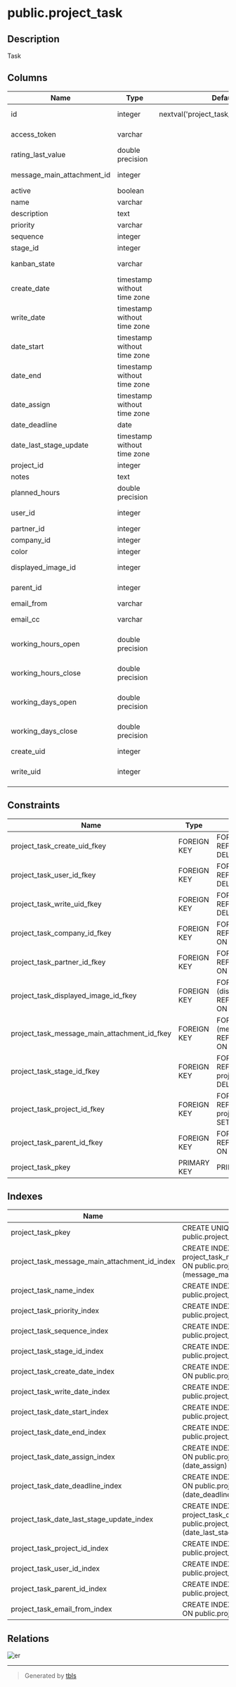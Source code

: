 # public.project_task

## Description

Task

## Columns

| Name | Type | Default | Nullable | Children | Parents | Comment |
| ---- | ---- | ------- | -------- | -------- | ------- | ------- |
| id | integer | nextval('project_task_id_seq'::regclass) | false | [public.project_task](public.project_task.md) [public.project_tags_project_task_rel](public.project_tags_project_task_rel.md) |  |  |
| access_token | varchar |  | true |  |  | Security Token |
| rating_last_value | double precision |  | true |  |  | Rating Last Value |
| message_main_attachment_id | integer |  | true |  | [public.ir_attachment](public.ir_attachment.md) | Main Attachment |
| active | boolean |  | true |  |  | Active |
| name | varchar |  | false |  |  | Title |
| description | text |  | true |  |  | Description |
| priority | varchar |  | true |  |  | Priority |
| sequence | integer |  | true |  |  | Sequence |
| stage_id | integer |  | true |  | [public.project_task_type](public.project_task_type.md) | Stage |
| kanban_state | varchar |  | false |  |  | Kanban State |
| create_date | timestamp without time zone |  | true |  |  | Created On |
| write_date | timestamp without time zone |  | true |  |  | Last Updated On |
| date_start | timestamp without time zone |  | true |  |  | Starting Date |
| date_end | timestamp without time zone |  | true |  |  | Ending Date |
| date_assign | timestamp without time zone |  | true |  |  | Assigning Date |
| date_deadline | date |  | true |  |  | Deadline |
| date_last_stage_update | timestamp without time zone |  | true |  |  | Last Stage Update |
| project_id | integer |  | true |  | [public.project_project](public.project_project.md) | Project |
| notes | text |  | true |  |  | Notes |
| planned_hours | double precision |  | true |  |  | Planned Hours |
| user_id | integer |  | true |  | [public.res_users](public.res_users.md) | Assigned to |
| partner_id | integer |  | true |  | [public.res_partner](public.res_partner.md) | Customer |
| company_id | integer |  | false |  | [public.res_company](public.res_company.md) | Company |
| color | integer |  | true |  |  | Color Index |
| displayed_image_id | integer |  | true |  | [public.ir_attachment](public.ir_attachment.md) | Cover Image |
| parent_id | integer |  | true |  | [public.project_task](public.project_task.md) | Parent Task |
| email_from | varchar |  | true |  |  | Email |
| email_cc | varchar |  | true |  |  | Watchers Emails |
| working_hours_open | double precision |  | true |  |  | Working hours to assign |
| working_hours_close | double precision |  | true |  |  | Working hours to close |
| working_days_open | double precision |  | true |  |  | Working days to assign |
| working_days_close | double precision |  | true |  |  | Working days to close |
| create_uid | integer |  | true |  | [public.res_users](public.res_users.md) | Created by |
| write_uid | integer |  | true |  | [public.res_users](public.res_users.md) | Last Updated by |

## Constraints

| Name | Type | Definition |
| ---- | ---- | ---------- |
| project_task_create_uid_fkey | FOREIGN KEY | FOREIGN KEY (create_uid) REFERENCES res_users(id) ON DELETE SET NULL |
| project_task_user_id_fkey | FOREIGN KEY | FOREIGN KEY (user_id) REFERENCES res_users(id) ON DELETE SET NULL |
| project_task_write_uid_fkey | FOREIGN KEY | FOREIGN KEY (write_uid) REFERENCES res_users(id) ON DELETE SET NULL |
| project_task_company_id_fkey | FOREIGN KEY | FOREIGN KEY (company_id) REFERENCES res_company(id) ON DELETE SET NULL |
| project_task_partner_id_fkey | FOREIGN KEY | FOREIGN KEY (partner_id) REFERENCES res_partner(id) ON DELETE SET NULL |
| project_task_displayed_image_id_fkey | FOREIGN KEY | FOREIGN KEY (displayed_image_id) REFERENCES ir_attachment(id) ON DELETE SET NULL |
| project_task_message_main_attachment_id_fkey | FOREIGN KEY | FOREIGN KEY (message_main_attachment_id) REFERENCES ir_attachment(id) ON DELETE SET NULL |
| project_task_stage_id_fkey | FOREIGN KEY | FOREIGN KEY (stage_id) REFERENCES project_task_type(id) ON DELETE RESTRICT |
| project_task_project_id_fkey | FOREIGN KEY | FOREIGN KEY (project_id) REFERENCES project_project(id) ON DELETE SET NULL |
| project_task_parent_id_fkey | FOREIGN KEY | FOREIGN KEY (parent_id) REFERENCES project_task(id) ON DELETE SET NULL |
| project_task_pkey | PRIMARY KEY | PRIMARY KEY (id) |

## Indexes

| Name | Definition |
| ---- | ---------- |
| project_task_pkey | CREATE UNIQUE INDEX project_task_pkey ON public.project_task USING btree (id) |
| project_task_message_main_attachment_id_index | CREATE INDEX project_task_message_main_attachment_id_index ON public.project_task USING btree (message_main_attachment_id) |
| project_task_name_index | CREATE INDEX project_task_name_index ON public.project_task USING btree (name) |
| project_task_priority_index | CREATE INDEX project_task_priority_index ON public.project_task USING btree (priority) |
| project_task_sequence_index | CREATE INDEX project_task_sequence_index ON public.project_task USING btree (sequence) |
| project_task_stage_id_index | CREATE INDEX project_task_stage_id_index ON public.project_task USING btree (stage_id) |
| project_task_create_date_index | CREATE INDEX project_task_create_date_index ON public.project_task USING btree (create_date) |
| project_task_write_date_index | CREATE INDEX project_task_write_date_index ON public.project_task USING btree (write_date) |
| project_task_date_start_index | CREATE INDEX project_task_date_start_index ON public.project_task USING btree (date_start) |
| project_task_date_end_index | CREATE INDEX project_task_date_end_index ON public.project_task USING btree (date_end) |
| project_task_date_assign_index | CREATE INDEX project_task_date_assign_index ON public.project_task USING btree (date_assign) |
| project_task_date_deadline_index | CREATE INDEX project_task_date_deadline_index ON public.project_task USING btree (date_deadline) |
| project_task_date_last_stage_update_index | CREATE INDEX project_task_date_last_stage_update_index ON public.project_task USING btree (date_last_stage_update) |
| project_task_project_id_index | CREATE INDEX project_task_project_id_index ON public.project_task USING btree (project_id) |
| project_task_user_id_index | CREATE INDEX project_task_user_id_index ON public.project_task USING btree (user_id) |
| project_task_parent_id_index | CREATE INDEX project_task_parent_id_index ON public.project_task USING btree (parent_id) |
| project_task_email_from_index | CREATE INDEX project_task_email_from_index ON public.project_task USING btree (email_from) |

## Relations

![er](public.project_task.svg)

---

> Generated by [tbls](https://github.com/k1LoW/tbls)
